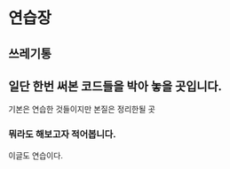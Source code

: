  연습장
 =
 쓰레기통
--
## 일단 한번 써본 코드들을 박아 놓을 곳입니다.
기본은 연습한 것들이지만 본질은 정리한될 곳
### 뭐라도 해보고자 적어봅니다. 
이글도 연습이다.
